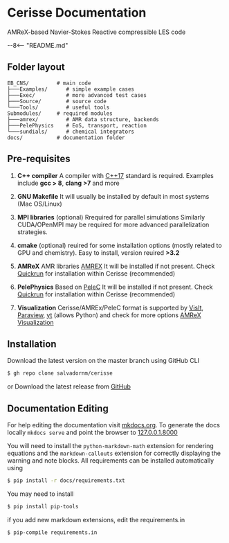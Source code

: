 # Cerisse Documentation

AMReX-based Navier-Stokes Reactive compressible LES code 

--8<-- "README.md"

## Folder layout

    EB_CNS/         # main code
    ├───Examples/      # simple example cases
    ├───Exec/          # more advanced test cases
    ├───Source/        # source code
    └───Tools/         # useful tools
    Submodules/     # required modules
    ├───amrex/         # AMR data structure, backends
    ├───PelePhysics    # EoS, transport, reaction
    └───sundials/      # chemical integrators
    docs/           # documentation folder

## Pre-requisites

1. **C++ compiler** 
A compiler with [C++17](https://en.wikipedia.org/wiki/C%2B%2B17) standard is required.
Examples include **gcc > 8**, **clang >7**  and more

2. **GNU Makefile** 
It will usually be installed by default in most systems (Mac OS/Linux)

3. **MPI libraries** 
(optional) Rrequired for parallel simulations
Similarly CUDA/OPenMPI may be required for more advanced parallelization strategies.

4. **cmake** 
(optional) reuired for some installation options (mostly related to GPU and chemistry). 
Easy to install, version reuired **>3.2**

5. **AMReX** 
AMR libraries [AMREX](https://amrex-codes.github.io/amrex/)
It will be installed if not present. Check [Quickrun](quickrun.md) for installation within Cerisse (recommended)

6. **PelePhysics**
Based on [PeleC](https://github.com/AMReX-Combustion/PeleC)
It will be installed if not present. Check [Quickrun](quickrun.md) for installation within Cerisse (recommended)

7. **Visualization**
Cerisse/AMREx/PeleC format is supported by
[VisIt](https://visit-dav.github.io/visit-website/), 
[Paraview](https://www.paraview.org), 
[yt](https://yt-project.org) (allows Python)
and check for more options
[AMReX Visualization](https://amrex-codes.github.io/amrex/docs_html/Visualization.html)

## Installation

Download the latest version on the master branch using GitHub CLI

```bash
$ gh repo clone salvadornm/cerisse
```

or Download the latest release from [GitHub](https://github.com/salvadornm/cerisse/releases)

## Documentation Editing

For help editing the documentation visit [mkdocs.org](https://www.mkdocs.org). To generate the docs locally `mkdocs serve`
and point the browser to [127.0.0.1.8000](http://127.0.0.1:8000)

You will need to install the `python-markdown-math` extension for rendering equations and the `markdown-callouts` extension for correctly displaying the warning and note blocks. All requirements can be installed automatically using

```bash
$ pip install -r docs/requirements.txt
```

You may need to install

```bash
$ pip install pip-tools
```

if you add new markdown extensions, edit the requirements.in

```bash
$ pip-compile requirements.in
```

